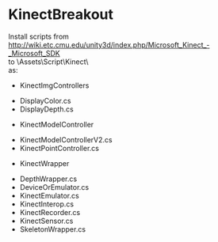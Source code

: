 KinectBreakout
==============

Install scripts from http://wiki.etc.cmu.edu/unity3d/index.php/Microsoft_Kinect_-_Microsoft_SDK  
to \Assets\Script\Kinect\  
as:
* KinectImgControllers
 - DisplayColor.cs
 - DisplayDepth.cs
* KinectModelController
 - KinectModelControllerV2.cs
 - KinectPointController.cs
* KinectWrapper
 - DepthWrapper.cs
 - DeviceOrEmulator.cs
 - KinectEmulator.cs
 - KinectInterop.cs
 - KinectRecorder.cs
 - KinectSensor.cs
 - SkeletonWrapper.cs
